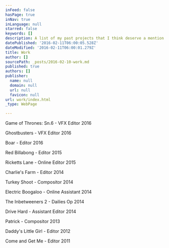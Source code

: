 ```yaml
---
inFeed: false
hasPage: true
inNav: true
inLanguage: null
starred: false
keywords: []
description: A list of my past projects that I think deserve a mention.
datePublished: '2016-02-11T06:00:05.528Z'
dateModified: '2016-02-11T06:00:01.279Z'
title: Work
author: []
sourcePath: _posts/2016-02-10-work.md
published: true
authors: []
publisher:
  name: null
  domain: null
  url: null
  favicon: null
url: work/index.html
_type: WebPage

---
```

Game of Thrones: Sn.6 - VFX Editor 2016

Ghostbusters - VFX Editor 2016

Boar - Editor 2016

Red Billabong - Editor 2015

Ricketts Lane - Online Editor 2015

Charlie's Farm - Editor 2014

Turkey Shoot - Compositor 2014

Electric Boogaloo - Online Assistant 2014 

The Inbetweeners 2 - Dailies Op 2014 

Drive Hard - Assistant Editor 2014 

Patrick - Compositor 2013 

Daddy's Little Girl - Editor 2012 

Come and Get Me - Editor 2011